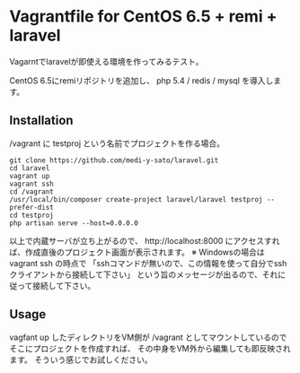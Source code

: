 # Vagrantfile for CentOS 6.5 + remi + laravel

Vagarntでlaravelが即使える環境を作ってみるテスト。

CentOS 6.5にremiリポジトリを追加し、 php 5.4 / redis / mysql を導入します。

## Installation

/vagrant に testproj という名前でプロジェクトを作る場合。

	git clone https://github.com/medi-y-sato/laravel.git
	cd laravel
	vagrant up
	vagrant ssh
	cd /vagrant
	/usr/local/bin/composer create-project laravel/laravel testproj --prefer-dist
	cd testproj
	php artisan serve --host=0.0.0.0

以上で内蔵サーバが立ち上がるので、 http://localhost:8000 にアクセスすれば、作成直後のプロジェクト画面が表示されます。
※ Windowsの場合は vagrant ssh の時点で
「sshコマンドが無いので、この情報を使って自分でsshクライアントから接続して下さい」
という旨のメッセージが出るので、それに従って接続して下さい。

## Usage

vagfant up したディレクトリをVM側が /vagrant としてマウントしているのでそこにプロジェクトを作成すれば、
その中身をVM外から編集しても即反映されます。
そういう感じでお試しください。


	
